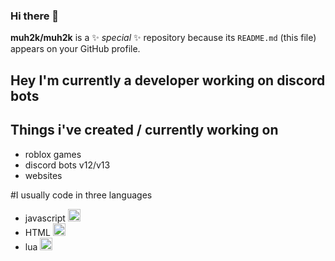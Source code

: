 ### Hi there 👋

**muh2k/muh2k** is a ✨ _special_ ✨ repository because its `README.md` (this file) appears on your GitHub profile.
## Hey I'm currently a developer working on discord bots 

## Things i've created / currently working on
* roblox games
* discord bots v12/v13
* websites

#I usually code in three languages
* javascript <img src="https://miro.medium.com/max/1838/1*6ahbWjp_g9hqhaTDSJOL1Q.png" alt="javascript LOGO" width="20" height="20"/>
* HTML <img src="https://cdn0.iconfinder.com/data/icons/IS_html5-icons/512/logo.png" alt="HTML LOGO" width="20" height="20"/>
* lua <img src="https://image.flaticon.com/icons/png/512/29/29175.png" alt="lua LOGO" width="20" height="20"/>

